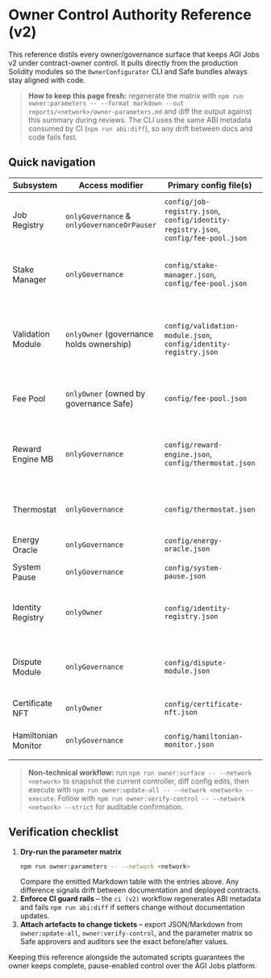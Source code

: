 # Owner Control Authority Reference (v2)

This reference distils every owner/governance surface that keeps AGI Jobs v2 under
contract-owner control. It pulls directly from the production Solidity modules so
the `OwnerConfigurator` CLI and Safe bundles always stay aligned with code.

> **How to keep this page fresh:** regenerate the matrix with
> `npm run owner:parameters -- --format markdown --out reports/<network>/owner-parameters.md`
and diff the output against this summary during reviews. The CLI uses the same
ABI metadata consumed by CI (`npm run abi:diff`), so any drift between docs and
code fails fast.

## Quick navigation

| Subsystem | Access modifier | Primary config file(s) | Update command(s) | Key setters |
| --- | --- | --- | --- | --- |
| Job Registry | `onlyGovernance` & `onlyGovernanceOrPauser` | `config/job-registry.json`, `config/identity-registry.json`, `config/fee-pool.json` | `npm run owner:update-all -- --only=jobRegistry` | `setModules`, `setIdentityRegistry`, `setAgentRootNode`, `setValidatorRootNode`, `setFeePct`, `setJobDurationLimit`, `setTaxPolicy`, `setAcknowledger`, `pause` / `unpause`【F:contracts/v2/JobRegistry.sol†L1096-L1273】 |
| Stake Manager | `onlyGovernance` | `config/stake-manager.json`, `config/fee-pool.json` | `npm run owner:update-all -- --only=stakeManager` | `setRoleMinimums`, `setMinStake`, `setSlashPercents`, `setTreasury`, `setTreasuryAllowlist`, `setModules`, `setFeePct`, `setBurnPct`, `setUnbondingPeriod`, `setMaxStakePerAddress`【F:contracts/v2/StakeManager.sol†L720-L1439】 |
| Validation Module | `onlyOwner` (governance holds ownership) | `config/validation-module.json`, `config/identity-registry.json` | `npm run owner:update-all -- --only=validationModule` | `setCommitRevealWindows`, `setValidatorBounds`, `setApprovalThreshold`, `setValidatorPool`, `setRandaoCoordinator`, `setValidatorPoolSampleSize`, `setSelectionStrategy`, `setParameters`, `pause` / `unpause`【F:contracts/v2/ValidationModule.sol†L254-L807】 |
| Fee Pool | `onlyOwner` (owned by governance Safe) | `config/fee-pool.json` | `npm run owner:update-all -- --only=feePool` | `setPauser`, `setRewarder`, `setBurnPct`, `setTreasury`, `setTreasuryAllowlist`, `setTaxPolicy`, `setGovernance`, `setStakeManager`【F:contracts/v2/FeePool.sol†L154-L441】 |
| Reward Engine MB | `onlyGovernance` | `config/reward-engine.json`, `config/thermostat.json` | `npm run owner:update-all -- --only=rewardEngine` | `setRoleShares`, `setMu`, `setBaselineEnergy`, `setKappa`, `setSettler`, `setTreasury`, `setMaxProofs`, `setThermostat`, `setTemperature`, `setFeePool`, `setReputationEngine`, `setEnergyOracle`【F:contracts/v2/RewardEngineMB.sol†L112-L227】 |
| Thermostat | `onlyGovernance` | `config/thermostat.json` | `npm run owner:update-all -- --only=thermostat` | `setPID`, `setKPIWeights`, `setSystemTemperature`, `setTemperatureBounds`, `setIntegralBounds`, `setRoleTemperature`【F:contracts/v2/Thermostat.sol†L52-L107】 |
| Energy Oracle | `onlyGovernance` | `config/energy-oracle.json` | `npm run owner:update-all -- --only=energyOracle` | `setSigner`, `setSigners` (batched)【F:contracts/v2/EnergyOracle.sol†L21-L57】 |
| System Pause | `onlyGovernance` | `config/system-pause.json` | `npm run owner:update-all -- --only=systemPause` | `setModules`, `refreshPausers`, `pauseAll`, `unpauseAll`【F:contracts/v2/SystemPause.sol†L16-L168】 |
| Identity Registry | `onlyOwner` | `config/identity-registry.json` | `npm run owner:update-all -- --only=identityRegistry` | `setAgentRootNode`, `setAgentMerkleRoot`, `setValidatorRootNode`, `setValidatorMerkleRoot`, `setENSResolver`, `setAttestor`, `setAdditionalAgent`, `setAdditionalValidator`【F:contracts/v2/IdentityRegistry.sol†L161-L287】 |
| Dispute Module | `onlyGovernance` | `config/dispute-module.json` | `npm run owner:update-all -- --only=disputeModule` | `setCommittee`, `setArbitrator`, `setAppealWindow`, `setDisputeFee`, `setModerator`, `setJobRegistry`, `setStakeManager`【F:contracts/v2/modules/DisputeModule.sol†L73-L219】 |
| Certificate NFT | `onlyOwner` | `config/certificate-nft.json` | `npm run owner:update-all -- --only=certificateNFT` | `setBaseURI`, `setMinter`, `pause`, `unpause`【F:contracts/v2/CertificateNFT.sol†L41-L115】 |
| Hamiltonian Monitor | `onlyGovernance` | `config/hamiltonian-monitor.json` | `npm run owner:update-all -- --only=hamiltonianMonitor` | `setWindowSize`, `appendObservation`, `resetHistory`【F:contracts/v2/HamiltonianMonitor.sol†L38-L144】 |

> **Non-technical workflow:** run `npm run owner:surface -- --network <network>` to
> snapshot the current controller, diff config edits, then execute with
> `npm run owner:update-all -- --network <network> --execute`. Follow with
> `npm run owner:verify-control -- --network <network> --strict` for auditable
> confirmation.

## Verification checklist

1. **Dry-run the parameter matrix**
   ```bash
   npm run owner:parameters -- --network <network>
   ```
   Compare the emitted Markdown table with the entries above. Any difference
   signals drift between documentation and deployed contracts.
2. **Enforce CI guard rails** – the `ci (v2)` workflow regenerates ABI metadata and
   fails `npm run abi:diff` if setters change without documentation updates.
3. **Attach artefacts to change tickets** – export JSON/Markdown from
   `owner:update-all`, `owner:verify-control`, and the parameter matrix so Safe
   approvers and auditors see the exact before/after values.

Keeping this reference alongside the automated scripts guarantees the owner keeps
complete, pause-enabled control over the AGI Jobs platform.
